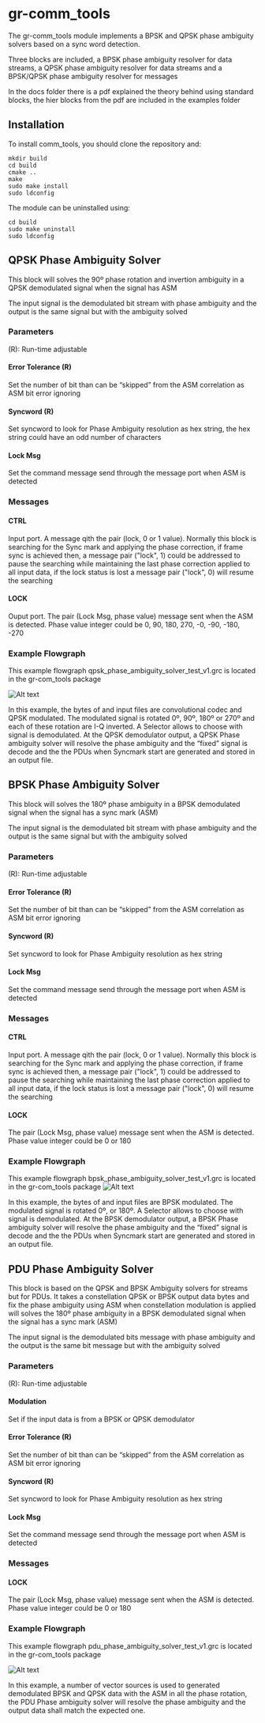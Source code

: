 # gr-comm_tools
The gr-comm_tools module implements a BPSK and QPSK phase ambiguity solvers based on a sync word detection. 

Three blocks are included, a BPSK phase ambiguity resolver for data streams, a QPSK phase ambiguity resolver for data streams and a BPSK/QPSK phase ambiguity resolver for messages

In the docs folder there is a pdf explained the theory behind using standard blocks, the hier blocks from the pdf are included in the examples folder

## Installation
To install comm_tools, you should clone the repository and:
```
mkdir build
cd build
cmake ..
make
sudo make install
sudo ldconfig
```
The module can be uninstalled using:
```
cd build
sudo make uninstall
sudo ldconfig
```
## QPSK Phase Ambiguity Solver
This block will solves the 90º phase rotation and invertion ambiguity in a QPSK demodulated signal when the signal has ASM

The input signal is the demodulated bit stream with phase ambiguity and the output is the same signal but with the ambiguity solved 
### Parameters
(R): Run-time adjustable
#### Error Tolerance (R)
Set the number of bit than can be “skipped” from the ASM correlation as ASM bit error ignoring
#### Syncword (R)
Set syncword to look for Phase Ambiguity resolution as hex string, the hex string could have an odd number of characters 
#### Lock Msg
Set the command message send through the message port when ASM is detected

### Messages
#### CTRL
Input port. A message qith the pair (lock, 0 or 1 value). Normally this block is searching for the Sync mark and applying the phase correction, if frame sync is achieved then, a message pair ("lock", 1) could be addressed to pause the searching while maintaining the last phase correction applied to all input data, if the lock status is lost a message pair ("lock", 0) will resume the searching
#### LOCK
Ouput port. The pair (Lock Msg, phase value) message sent when the ASM is detected. Phase value integer could be 0, 90, 180, 270, -0, -90, -180, -270

### Example Flowgraph
This example flowgraph qpsk_phase_ambiguity_solver_test_v1.grc is located in the gr-com_tools package

![Alt text](./images/qpsk_ambiguity_solver.png?raw=true "QPSK Phase Ambiguity Solver Example")
   
In this example, the bytes of and input files are convolutional codec and QPSK modulated. The modulated signal is rotated 0º, 90º, 180º or 270º and each of these rotation are I-Q inverted. A Selector allows to choose with signal is demodulated. At the QPSK demodulator output, a QPSK Phase ambiguity solver will resolve the phase ambiguity and the “fixed” signal is decode and the the PDUs when Syncmark start are generated and stored in an output file.

## BPSK Phase Ambiguity Solver
This block will solves the 180º phase ambiguity in a BPSK demodulated signal when the signal has a sync mark (ASM)

The input signal is the demodulated bit stream with phase ambiguity and the output is the same signal but with the ambiguity solved 
### Parameters
(R): Run-time adjustable
#### Error Tolerance (R)
Set the number of bit than can be “skipped” from the ASM correlation as ASM bit error ignoring
#### Syncword (R)
Set syncword to look for Phase Ambiguity resolution as hex string 
#### Lock Msg
Set the command message send through the message port when ASM is detected

### Messages
#### CTRL
Input port. A message qith the pair (lock, 0 or 1 value). Normally this block is searching for the Sync mark and applying the phase correction, if frame sync is achieved then, a message pair ("lock", 1) could be addressed to pause the searching while maintaining the last phase correction applied to all input data, if the lock status is lost a message pair ("lock", 0) will resume the searching
#### LOCK
The pair (Lock Msg, phase value) message sent when the ASM is detected. Phase value integer could be 0 or 180
### Example Flowgraph
This example flowgraph bpsk_phase_ambiguity_solver_test_v1.grc is located in the gr-com_tools package
![Alt text](./images/bpsk_ambiguity_solver.png?raw=true "BPSK Phase Ambiguity Solver Example")

In this example, the bytes of and input files are BPSK modulated. The modulated signal is rotated 0º, or 180º. A Selector allows to choose with signal is demodulated. At the BPSK demodulator output, a BPSK Phase ambiguity solver will resolve the phase ambiguity and the “fixed” signal is decode and the the PDUs when Syncmark start are generated and stored in an output file.

## PDU Phase Ambiguity Solver
This block is based on the QPSK and BPSK Ambiguity solvers for streams but for PDUs. It takes a constellation QPSK or BPSK output data bytes and fix the phase ambiguity using ASM when constellation modulation is applied  will solves the 180º phase ambiguity in a BPSK demodulated signal when the signal has a sync mark (ASM)

The input signal is the demodulated bits message with phase ambiguity and the output is the same bit message but with the ambiguity solved 
### Parameters
(R): Run-time adjustable
#### Modulation
Set if the input data is from a BPSK or QPSK demodulator
#### Error Tolerance (R)
Set the number of bit than can be “skipped” from the ASM correlation as ASM bit error ignoring
#### Syncword (R)
Set syncword to look for Phase Ambiguity resolution as hex string 
#### Lock Msg
Set the command message send through the message port when ASM is detected

### Messages
#### LOCK
The pair (Lock Msg, phase value) message sent when the ASM is detected. Phase value integer could be 0 or 180
### Example Flowgraph
This example flowgraph pdu_phase_ambiguity_solver_test_v1.grc is located in the gr-com_tools package

![Alt text](./images/pdu_ambiguity_solver.png?raw=true "PDU Phase Ambiguity Solver Example")

In this example, a number of vector sources is used to generated demodulated BPSK and QPSK data with the ASM in all the phase rotation, the PDU Phase ambiguity solver will resolve the phase ambiguity and the output data shall match the expected one.

